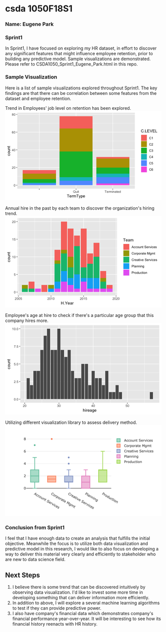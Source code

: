 
# csda 1050F18S1
### Name: Eugene Park


### Sprint1

In Sprint1, I have focused on exploring my HR dataset, in effort to discover any significant features that might influence employee retention, prior to building any predictive model. Sample visualizations are demonstrated. Please refer to CSDA1050_Sprint1_Eugene_Park.html in this repo. 

### Sample Visualization
Here is a list of sample visualizations explored throughout Sprint1. The key findings are that there can be correlation between some features from the dataset and employee retention. 

Trend in Employees' job level on retention has been explored. 
![](eugenepark/images/sprint1Rplot1.png)

Annual hire in the past by each team to discover the organization's hiring trend.  
![](eugenepark/images/sprint1Rplot2.png)

Employee's age at hire to check if there's a particular age group that this company hires more.
![](eugenepark/images/sprint1Rplot3.png)

Utilizing different visualization library to assess delivery method.
![](eugenepark/images/sprint1Rplot5.png)

### Conclusion from Sprint1
I feel that I have enough data to create an analysis that fulfills the initial objective. Meanwhile the focus is to utilize both data visualization and predictive model in this research, I would like to also focus on developing a way to deliver this material very clearly and efficiently to stakeholder who are new to data science field.  


## Next Steps
1. I believe there is some trend that can be discovered intuitively by observing data visualization. I'd like to invest some more time in developing something that can deliver information more efficiently. 
2. In addition to above, I will explore a several machine learning algorithms to test if they can provide predictive power. 
3. I also have company's financial data which demonstrates company's financial performance year-over-year. It will be interesting to see how its financial history reenacts with HR history. 